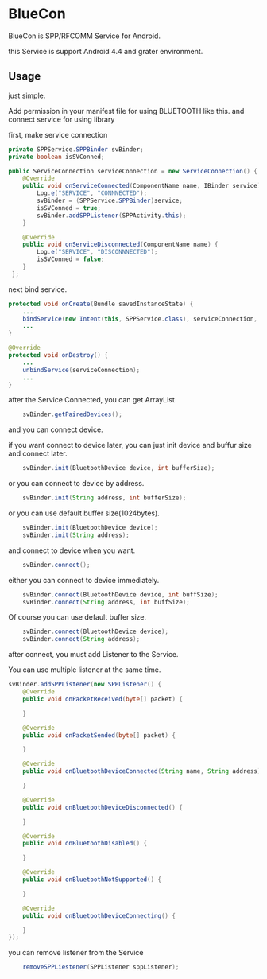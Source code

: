 # BlueCon

BlueCon is SPP/RFCOMM Service for Android.

this Service is support Android 4.4 and grater environment.

## Usage

just simple.

Add permission in your manifest file for using BLUETOOTH like this.
    <uses-permission android:name="android.permission.BLUETOOTH" />
and connect service for using library

first, make service connection
```java
private SPPService.SPPBinder svBinder;
private boolean isSVConned;

public ServiceConnection serviceConnection = new ServiceConnection() {
    @Override
    public void onServiceConnected(ComponentName name, IBinder service) {
        Log.e("SERVICE", "CONNNECTED");
        svBinder = (SPPService.SPPBinder)service;
        isSVConned = true;
        svBinder.addSPPListener(SPPActivity.this);
    }

    @Override
    public void onServiceDisconnected(ComponentName name) {
        Log.e("SERVICE", "DISCONNNECTED");
        isSVConned = false;
    }
 };
```
next bind service.
```java
protected void onCreate(Bundle savedInstanceState) {
    ...
    bindService(new Intent(this, SPPService.class), serviceConnection, BIND_AUTO_CREATE);
    ...
}

@Override
protected void onDestroy() {
    ...
    unbindService(serviceConnection);
    ...
}
```

after the Service Connected, you can get ArrayList<PairedDevice>
```java
    svBinder.getPairedDevices();
```

and you can connect device.

if you want connect to device later, you can just init device and buffur size and connect later.
```java
    svBinder.init(BluetoothDevice device, int bufferSize);
```

or you can connect to device by address.
```java
    svBinder.init(String address, int bufferSize);
```

or you can use default buffer size(1024bytes).
```java
    svBinder.init(BluetoothDevice device);
    svBinder.init(String address);
```

and connect to device when you want.
```java
    svBinder.connect();
```

either you can connect to device immediately.
```java
    svBinder.connect(BluetoothDevice device, int buffSize);
    svBinder.connect(String address, int buffSize);
```

Of course you can use default buffer size.
```java
    svBinder.connect(BluetoothDevice device);
    svBinder.connect(String address);
```

after connect, you must add Listener to the Service.

You can use multiple listener at the same time.
```java
svBinder.addSPPListener(new SPPListener() {
    @Override
    public void onPacketReceived(byte[] packet) {

    }

    @Override
    public void onPacketSended(byte[] packet) {

    }

    @Override
    public void onBluetoothDeviceConnected(String name, String address) {

    }

    @Override
    public void onBluetoothDeviceDisconnected() {

    }

    @Override
    public void onBluetoothDisabled() {

    }

    @Override
    public void onBluetoothNotSupported() {

    }

    @Override
    public void onBluetoothDeviceConnecting() {

    }
});
```
you can remove listener from the Service
```java
    removeSPPLiestener(SPPListener sppListener);
```